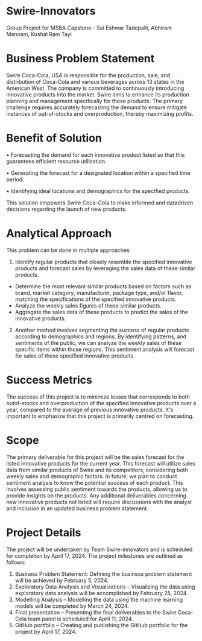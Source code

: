 # Swire-Innovators
Group Project for MSBA Capstone - Sai Eshwar Tadepalli, Abhiram Mannam, Kushal Ram Tayi

# Business Problem Statement

Swire Coca-Cola, USA is responsible for the production, sale, and distribution of Coca-Cola and various beverages across 13 states in the American West. The company is committed to continuously introducing innovative products into the market. Swire aims to enhance its production planning and management specifically for these products. The primary challenge requires accurately forecasting the demand to ensure mitigate instances of out-of-stocks and overproduction, thereby maximizing profits.

# Benefit of Solution

• Forecasting the demand for each innovative product listed so that this guarantees efficient resource utilization.

• Generating the forecast for a designated location within a specified time period.

• Identifying ideal locations and demographics for the specified products. 

This solution empowers Swire Coca-Cola to make informed and datadriven decisions regarding the launch of new products.

# Analytical Approach

This problem can be done in multiple approaches:

1. Identify regular products that closely resemble the specified innovative products and forecast sales by leveraging the sales data of these similar products.
  - Determine the most relevant similar products based on factors such as brand, market category, manufacturer, package type, and/or flavor, matching the specifications of the specified 
    innovative products.
  - Analyze the weekly sales figures of these similar products.
  - Aggregate the sales data of these products to predict the sales of the innovative products.

2. Another method involves segmenting the success of regular products according to demographics and regions. By identifying patterns, and sentiments of the public, we can analyze the weekly sales of these specific items within those regions. This sentiment analysis will forecast for sales of these specified innovative products.

# Success Metrics

The success of this project is to minimize losses that corresponds to both outof-stocks and overproduction of the specified innovative products over a year, compared to the average of previous innovative products. It's important to emphasize that this project is primarily centred on forecasting.

# Scope

The primary deliverable for this project will be the sales forecast for the listed innovative products for the current year. This forecast will utilize sales data from similar products of Swire and its competitors, considering both weekly sales and demographic factors. In future, we plan to conduct sentiment analysis to know the potential success of each product. This involves assessing public sentiment towards the products, allowing us to provide insights on the products. Any additional deliverables concerning new innovative products not listed will require discussions with the analyst and inclusion in an updated business problem statement.

# Project Details

The project will be undertaken by Team Swire-innovators and is scheduled for completion by April 17, 2024. The project milestones are outlined as follows:

  1. Business Problem Statement: Defining the business problem statement will be achieved by February 5, 2024.
  2. Exploratory Data Analysis and Visualizations – Visualizing the data using exploratory data analysis will be accomplished by February 25, 2024.
  3. Modelling Analysis – Modelling the data using the machine learning models will be completed by March 24, 2024.
  4. Final presentation – Presenting the final deliverables to the Swire Coca-Cola team panel is scheduled for April 11, 2024.
  5. GitHub portfolio – Creating and publishing the GitHub portfolio for the project by April 17, 2024.
